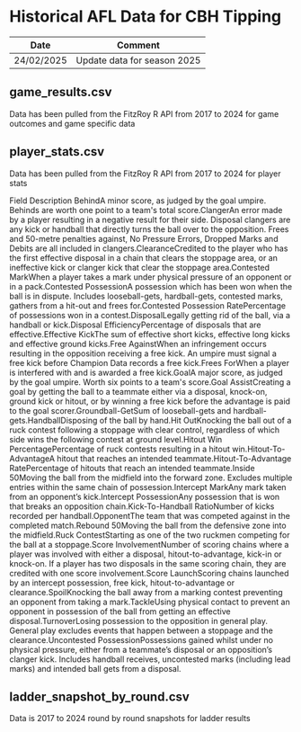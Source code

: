 # Historical AFL Data for CBH Tipping

<table>
    <thead>
        <tr>
            <th>Date</th>
            <th>Comment</th>
        </tr>
    </thead>
        <tr>
            <td>24/02/2025</td>
            <td>Update data for season 2025</td>
        </tr>

</table>

## game_results.csv
Data has been pulled from the FitzRoy R API from 2017 to 2024 for game outcomes and game specific data

## player_stats.csv
Data has been pulled from the FitzRoy R API from 2017 to 2024 for player stats
<tbody>
    <th>
        <td>Field</td>
        <td>Description</td>
    </th>
    <tr class="stats-glossary__item"><td class="stats-glossary__item-label">Behind</td><td class="stats-glossary__item-description">A minor score, as judged by the goal umpire. Behinds are worth one point to a team's total score.</td></tr></tbody><tbody><tr class="stats-glossary__item"><td class="stats-glossary__item-label">Clanger</td><td class="stats-glossary__item-description">An error made by a player resulting in a negative result for their side. Disposal clangers are any kick or handball that directly turns the ball over to the opposition. Frees and 50-metre penalties against, No Pressure Errors, Dropped Marks and Debits are all included in clangers.</td></tr><tr class="stats-glossary__item"><td class="stats-glossary__item-label">Clearance</td><td class="stats-glossary__item-description">Credited to the player who has the first effective disposal in a chain that clears the stoppage area, or an ineffective kick or clanger kick that clear the stoppage area.</td></tr><tr class="stats-glossary__item"><td class="stats-glossary__item-label">Contested Mark</td><td class="stats-glossary__item-description">When a player takes a mark under physical pressure of an opponent or in a pack.</td></tr><tr class="stats-glossary__item"><td class="stats-glossary__item-label">Contested Possession</td><td class="stats-glossary__item-description">A possession which has been won when the ball is in dispute. Includes looseball-gets, hardball-gets, contested marks,  gathers from a hit-out and frees for.</td></tr><tr class="stats-glossary__item"><td class="stats-glossary__item-label">Contested Possession Rate</td><td class="stats-glossary__item-description">Percentage of possessions won in a contest.</td></tr></tbody><tbody><tr class="stats-glossary__item"><td class="stats-glossary__item-label">Disposal</td><td class="stats-glossary__item-description">Legally getting rid of the ball, via a handball or kick.</td></tr><tr class="stats-glossary__item"><td class="stats-glossary__item-label">Disposal Efficiency</td><td class="stats-glossary__item-description">Percentage of disposals that are effective.</td></tr></tbody><tbody><tr class="stats-glossary__item"><td class="stats-glossary__item-label">Effective Kick</td><td class="stats-glossary__item-description">The sum of effective short kicks, effective long kicks and effective ground kicks.</td></tr></tbody><tbody><tr class="stats-glossary__item"><td class="stats-glossary__item-label">Free Against</td><td class="stats-glossary__item-description">When an infringement occurs resulting in the opposition receiving a free kick. An umpire must signal a free kick before Champion Data records a free kick.</td></tr><tr class="stats-glossary__item"><td class="stats-glossary__item-label">Frees For</td><td class="stats-glossary__item-description">When a player is interfered with and is awarded a free kick.</td></tr></tbody><tbody><tr class="stats-glossary__item"><td class="stats-glossary__item-label">Goal</td><td class="stats-glossary__item-description">A major score, as judged by the goal umpire. Worth six points to a team's score.</td></tr><tr class="stats-glossary__item"><td class="stats-glossary__item-label">Goal Assist</td><td class="stats-glossary__item-description">Creating a goal by getting the ball to a teammate either via a disposal, knock-on, ground kick or hitout, or by winning a free kick before the advantage is paid to the goal scorer.</td></tr><tr class="stats-glossary__item"><td class="stats-glossary__item-label">Groundball-Get</td><td class="stats-glossary__item-description">Sum of looseball-gets and hardball-gets.</td></tr></tbody><tbody><tr class="stats-glossary__item"><td class="stats-glossary__item-label">Handball</td><td class="stats-glossary__item-description">Disposing of the ball by hand.</td></tr><tr class="stats-glossary__item"><td class="stats-glossary__item-label">Hit Out</td><td class="stats-glossary__item-description">Knocking the ball out of a ruck contest following a stoppage with clear control, regardless of which side wins the following contest at ground level.</td></tr><tr class="stats-glossary__item"><td class="stats-glossary__item-label">Hitout Win Percentage</td><td class="stats-glossary__item-description">Percentage of ruck contests resulting in a hitout win.</td></tr><tr class="stats-glossary__item"><td class="stats-glossary__item-label">Hitout-To-Advantage</td><td class="stats-glossary__item-description">A hitout that reaches an intended teammate.</td></tr><tr class="stats-glossary__item"><td class="stats-glossary__item-label">Hitout-To-Advantage Rate</td><td class="stats-glossary__item-description">Percentage of hitouts that reach an intended teammate.</td></tr></tbody><tbody><tr class="stats-glossary__item"><td class="stats-glossary__item-label">Inside 50</td><td class="stats-glossary__item-description">Moving the ball from the midfield into the forward zone. Excludes multiple entries within the same chain of possession.</td></tr><tr class="stats-glossary__item"><td class="stats-glossary__item-label">Intercept Mark</td><td class="stats-glossary__item-description">Any mark taken from an opponent’s kick.</td></tr><tr class="stats-glossary__item"><td class="stats-glossary__item-label">Intercept Possession</td><td class="stats-glossary__item-description">Any possession that is won that breaks an opposition chain.</td></tr></tbody><tbody><tr class="stats-glossary__item"><td class="stats-glossary__item-label">Kick-To-Handball Ratio</td><td class="stats-glossary__item-description">Number of kicks recorded per handball.</td></tr></tbody><tbody><tr class="stats-glossary__item"><td class="stats-glossary__item-label">Opponent</td><td class="stats-glossary__item-description">The team that was competed against in the completed match.</td></tr></tbody><tbody><tr class="stats-glossary__item"><td class="stats-glossary__item-label">Rebound 50</td><td class="stats-glossary__item-description">Moving the ball from the defensive zone into the midfield.</td></tr><tr class="stats-glossary__item"><td class="stats-glossary__item-label">Ruck Contest</td><td class="stats-glossary__item-description">Starting as one of the two ruckmen competing for the ball at a stoppage.</td></tr></tbody><tbody><tr class="stats-glossary__item"><td class="stats-glossary__item-label">Score Involvement</td><td class="stats-glossary__item-description">Number of scoring chains where a player was involved with either a disposal, hitout-to-advantage, kick-in or knock-on. If a player has two disposals in the same scoring chain, they are credited with one score involvement.</td></tr><tr class="stats-glossary__item"><td class="stats-glossary__item-label">Score Launch</td><td class="stats-glossary__item-description">Scoring chains launched by an intercept possession, free kick, hitout-to-advantage or clearance.</td></tr><tr class="stats-glossary__item"><td class="stats-glossary__item-label">Spoil</td><td class="stats-glossary__item-description">Knocking the ball away from a marking contest preventing an opponent from taking a mark.</td></tr></tbody><tbody><tr class="stats-glossary__item"><td class="stats-glossary__item-label">Tackle</td><td class="stats-glossary__item-description">Using physical contact to prevent an opponent in possession of the ball from getting an effective disposal.</td></tr><tr class="stats-glossary__item"><td class="stats-glossary__item-label">Turnover</td><td class="stats-glossary__item-description">Losing possession to the opposition in general play. General play excludes events that happen between a stoppage and the clearance.</td></tr></tbody><tbody><tr class="stats-glossary__item"><td class="stats-glossary__item-label">Uncontested Possession</td><td class="stats-glossary__item-description">Possessions gained whilst under no physical pressure, either from a teammate’s disposal or an opposition’s clanger kick. Includes handball receives, uncontested marks (including lead marks) and intended ball gets from a disposal.</td></tr></tbody></table></div>

## ladder_snapshot_by_round.csv
Data is 2017 to 2024 round by round snapshots for ladder results
